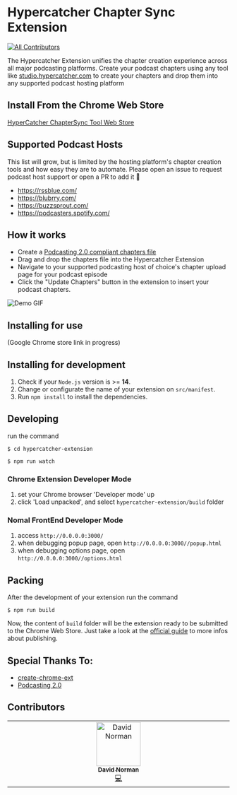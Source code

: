 # Hypercatcher Chapter Sync Extension

[![All Contributors](https://img.shields.io/github/all-contributors/normand1/hypercatcher-extension?color=ee8449&style=flat-square)](#contributors)

The Hypercatcher Extension unifies the chapter creation experience across all major podcasting platforms. Create your podcast chapters using any tool like [studio.hypercatcher.com](https://studio.hypercatcher.com/) to create your chapters and drop them into any supported podcast hosting platform

## Install From the Chrome Web Store 

[HyperCatcher ChapterSync Tool Web Store](https://chromewebstore.google.com/detail/hypercatcher-chaptersync/lcjhehpbkpanacfpkblfgpphpdgkpjlc?hl=en-US&utm_source=ext_sidebar)

## Supported Podcast Hosts

This list will grow, but is limited by the hosting platform's chapter creation tools and how easy they are to automate. Please open an issue to request podcast host support or open a PR to add it 🥷

- https://rssblue.com/
- https://blubrry.com/
- https://buzzsprout.com/
- https://podcasters.spotify.com/

## How it works

- Create a [Podcasting 2.0 compliant chapters file](https://github.com/Podcastindex-org/podcast-namespace/blob/main/chapters/jsonChapters.md)
- Drag and drop the chapters file into the Hypercatcher Extension
- Navigate to your supported podcasting host of choice's chapter upload page for your podcast episode
- Click the "Update Chapters" button in the extension to insert your podcast chapters.

![Demo GIF](./usage-example.gif)


## Installing for use
(Google Chrome store link in progress)

## Installing for development

1. Check if your `Node.js` version is >= **14**.
2. Change or configurate the name of your extension on `src/manifest`.
3. Run `npm install` to install the dependencies.

## Developing

run the command

```shell
$ cd hypercatcher-extension

$ npm run watch
```

### Chrome Extension Developer Mode

1. set your Chrome browser 'Developer mode' up
2. click 'Load unpacked', and select `hypercatcher-extension/build` folder

### Nomal FrontEnd Developer Mode

1. access `http://0.0.0.0:3000/`
2. when debugging popup page, open `http://0.0.0.0:3000//popup.html`
3. when debugging options page, open `http://0.0.0.0:3000//options.html`

## Packing

After the development of your extension run the command

```shell
$ npm run build
```

Now, the content of `build` folder will be the extension ready to be submitted to the Chrome Web Store. Just take a look at the [official guide](https://developer.chrome.com/webstore/publish) to more infos about publishing.


## Special Thanks To:
- [create-chrome-ext](https://github.com/guocaoyi/create-chrome-ext)
- [Podcasting 2.0](https://github.com/Podcastindex-org/podcast-namespace)

## Contributors

<!-- ALL-CONTRIBUTORS-LIST:START - Do not remove or modify this section -->
<!-- prettier-ignore-start -->
<!-- markdownlint-disable -->
<table>
  <tbody>
    <tr>
      <td align="center" valign="top" width="14.28%"><a href="http://www.davidwnorman.com"><img src="https://avatars.githubusercontent.com/u/1393261?v=4?s=100" width="100px;" alt="David Norman"/><br /><sub><b>David Norman</b></sub></a><br /><a href="#code-normand1" title="Code">💻</a></td>
    </tr>
  </tbody>
</table>

<!-- markdownlint-restore -->
<!-- prettier-ignore-end -->

<!-- ALL-CONTRIBUTORS-LIST:END -->
